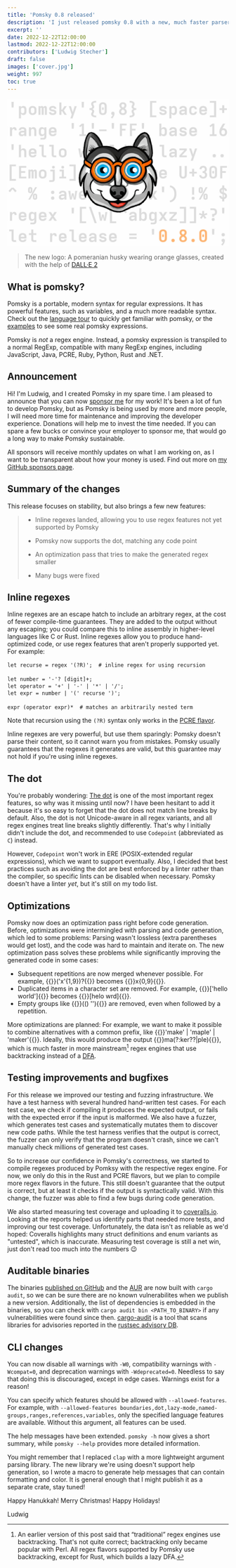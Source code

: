 ```yaml
---
title: 'Pomsky 0.8 released'
description: 'I just released pomsky 0.8 with a new, much faster parser.'
excerpt: ''
date: 2022-12-22T12:00:00
lastmod: 2022-12-22T12:00:00
contributors: ['Ludwig Stecher']
draft: false
images: ['cover.jpg']
weight: 997
toc: true
---
```


![New Pomsky logo](cover.jpg)

> The new logo: A pomeranian husky wearing orange glasses, created with the help of [DALL·E 2](https://openai.com/dall-e-2/)

## What is pomsky?

Pomsky is a portable, modern syntax for regular expressions. It has powerful features, such as
variables, and a much more readable syntax. Check out the
[language tour](https://pomsky-lang.org/docs/language-tour/basics/) to quickly get familiar with
pomsky, or the [examples](https://pomsky-lang.org/docs/examples/) to see some real pomsky
expressions.

Pomsky is _not_ a regex engine. Instead, a pomsky expression is transpiled to a normal RegExp,
compatible with many RegExp engines, including JavaScript, Java, PCRE, Ruby, Python, Rust and .NET.

## Announcement

Hi! I'm Ludwig, and I created Pomsky in my spare time. I am pleased to announce that you can now [sponsor me](https://github.com/sponsors/Aloso) for my work! It's been a lot of fun to develop Pomsky, but as Pomsky is being used by more and more people, I will need more time for maintenance and improving the developer experience. Donations will help me to invest the time needed. If you can spare a few bucks or convince your employer to sponsor me, that would go a long way to make Pomsky sustainable.

All sponsors will receive monthly updates on what I am working on, as I want to be transparent about how your money is used. Find out more on [my GitHub sponsors page](https://github.com/sponsors/Aloso).

## Summary of the changes

This release focuses on stability, but also brings a few new features:

> - Inline regexes landed, allowing you to use regex features not yet supported by Pomsky
>
> - Pomsky now supports the dot, matching any code point
>
> - An optimization pass that tries to make the generated regex smaller
>
> - Many bugs were fixed

## Inline regexes

Inline regexes are an escape hatch to include an arbitrary regex, at the cost of fewer compile-time guarantees. They are added to the output without any escaping; you could compare this to inline assembly in higher-level languages like C or Rust. Inline regexes allow you to produce hand-optimized code, or use regex features that aren't properly supported yet. For example:

```pomsky
let recurse = regex '(?R)';  # inline regex for using recursion

let number = '-'? [digit]+;
let operator = '+' | '-' | '*' | '/';
let expr = number | '(' recurse ')';

expr (operator expr)*  # matches an arbitrarily nested term
```

Note that recursion using the `(?R)` syntax only works in the [PCRE flavor](https://pomsky-lang.org/docs/reference/comparison/#explanation-of-the-flavors).

Inline regexes are very powerful, but use them sparingly: Pomsky doesn't parse their content, so it cannot warn you from mistakes. Pomsky usually guarantees that the regexes it generates are valid, but this guarantee may not hold if you're using inline regexes.

## The dot

You're probably wondering: [The dot](https://www.regular-expressions.info/dot.html) is one of the most important regex features, so why was it missing until now? I have been hesitant to add it because it's so easy to forget that the dot does not match line breaks by default. Also, the dot is not Unicode-aware in all regex variants, and all regex engines treat line breaks slightly differently. That's why I initially didn't include the dot, and recommended to use `Codepoint` (abbreviated as `C`) instead.

However, `Codepoint` won't work in ERE (POSIX-extended regular expressions), which we want to support eventually. Also, I decided that best practices such as avoiding the dot are best enforced by a linter rather than the compiler, so specific lints can be disabled when necessary. Pomsky doesn't have a linter _yet_, but it's still on my todo list.

## Optimizations

Pomsky now does an optimization pass right before code generation. Before, optimizations were intermingled with parsing and code generation, which led to some problems: Parsing wasn't lossless (extra parentheses would get lost), and the code was hard to maintain and iterate on. The new optimization pass solves these problems while significantly improving the generated code in some cases:

- Subsequent repetitions are now merged whenever possible. For example, {{<po>}}('x'{1,9})?{{</po>}} becomes {{<regexp>}}x{0,9}{{</regexp>}}.
- Duplicated items in a character set are removed. For example, {{<po>}}['hello world']{{</po>}} becomes {{<regexp>}}[helo wrd]{{</regexp>}}.
- Empty groups like {{<po>}}(() ''){{</po>}} are removed, even when followed by a repetition.

More optimizations are planned: For example, we want to make it possible to combine alternatives with a common prefix, like {{<po>}}'make' | 'maple' | 'maker'{{</po>}}. Ideally, this would produce the output {{<regexp>}}ma(?:ker??|ple){{</regexp>}}, which is much faster in more mainstream[^1] regex engines that use backtracking instead of a [DFA](https://en.wikipedia.org/wiki/Deterministic_finite_automaton).

## Testing improvements and bugfixes

For this release we improved our testing and fuzzing infrastructure. We have a test harness with several hundred hand-written test cases. For each test case, we check if compiling it produces the expected output, or fails with the expected error if the input is malformed. We also have a fuzzer, which generates test cases and systematically mutates them to discover new code paths. While the test harness verifies that the output is correct, the fuzzer can only verify that the program doesn't crash, since we can't manually check millions of generated test cases.

So to increase our confidence in Pomsky's correctness, we started to compile regexes produced by Pomksy with the respective regex engine. For now, we only do this in the Rust and PCRE flavors, but we plan to compile more regex flavors in the future. This still doesn't guarantee that the output is correct, but at least it checks if the output is syntactically valid. With this change, the fuzzer was able to find a few bugs during code generation.

We also started measuring test coverage and uploading it to [coveralls.io](https://coveralls.io/github/rulex-rs/pomsky?branch=main). Looking at the reports helped us identify parts that needed more tests, and improving our test coverage. Unfortunately, the data isn't as reliable as we'd hoped: Coveralls highlights many struct definitions and enum variants as "untested", which is inaccurate. Measuring test coverage is still a net win, just don't read too much into the numbers 😉

## Auditable binaries

The binaries [published on GitHub](https://github.com/rulex-rs/pomsky/releases) and the [AUR](https://aur.archlinux.org/packages/pomsky-bin) are now built with `cargo audit`, so we can be sure there are no known vulnerabilites when we publish a new version. Additionally, the list of dependencies is embedded in the binaries, so you can check with `cargo audit bin <PATH_TO_BINARY>` if any vulnerabilities were found since then. [cargo-audit](https://github.com/rustsec/rustsec) is a tool that scans libraries for advisories reported in the [rustsec advisory DB](https://rustsec.org/).

## CLI changes

You can now disable all warnings with `-W0`, compatibility warnings with `-Wcompat=0`, and deprecation warnings with `-Wdeprecated=0`. Needless to say that doing this is discouraged, except in edge cases. Warnings exist for a reason!

You can specify which features should be allowed with `--allowed-features`. For example, with `--allowed-features boundaries,dot,lazy-mode,named-groups,ranges,references,variables`, only the specified language features are available. Without this argument, all features can be used.

The help messages have been extended. `pomsky -h` now gives a short summary, while `pomsky --help` provides more detailed information.

You might remember that I replaced `clap` with a more lightweight argument parsing library. The new library we're using doesn't support help generation, so I wrote a macro to generate help messages that can contain formatting and color. It is general enough that I might publish it as a separate crate, stay tuned!

Happy Hanukkah! Merry Christmas! Happy Holidays!

Ludwig

[^1]: An earlier version of this post said that “traditional” regex engines use backtracking. That's not quite correct; backtracking only became popular with Perl. All regex flavors supported by Pomsky use backtracking, except for Rust, which builds a lazy DFA.
